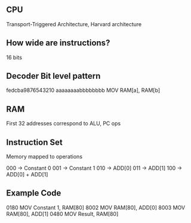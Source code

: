 CPU
----
Transport-Triggered Architecture, Harvard architecture

How wide are instructions?
--------------------------
16 bits

Decoder Bit level pattern
-------------------------
fedcba9876543210
aaaaaaaabbbbbbbb MOV RAM[a], RAM[b]

RAM
----
First 32 addresses correspond to ALU, PC ops

Instruction Set
---------------
Memory mapped to operations

000 -> Constant 0
001 -> Constant 1
010 -> ADD[0]
011 -> ADD[1]
100 -> ADD[0] + ADD[1]

Example Code
------------
0180 MOV Constant 1, RAM[80]
8002 MOV RAM[80], ADD[0]
8003 MOV RAM[80], ADD[1]
0480 MOV Result, RAM[80]
